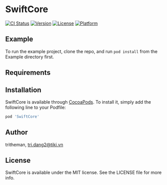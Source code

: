 # SwiftCore

[![CI Status](https://img.shields.io/travis/tritheman/SwiftCore.svg?style=flat)](https://travis-ci.org/tritheman/SwiftCore)
[![Version](https://img.shields.io/cocoapods/v/SwiftCore.svg?style=flat)](https://cocoapods.org/pods/SwiftCore)
[![License](https://img.shields.io/cocoapods/l/SwiftCore.svg?style=flat)](https://cocoapods.org/pods/SwiftCore)
[![Platform](https://img.shields.io/cocoapods/p/SwiftCore.svg?style=flat)](https://cocoapods.org/pods/SwiftCore)

## Example

To run the example project, clone the repo, and run `pod install` from the Example directory first.

## Requirements

## Installation

SwiftCore is available through [CocoaPods](https://cocoapods.org). To install
it, simply add the following line to your Podfile:

```ruby
pod 'SwiftCore'
```

## Author

tritheman, tri.dang2@tiki.vn

## License

SwiftCore is available under the MIT license. See the LICENSE file for more info.
